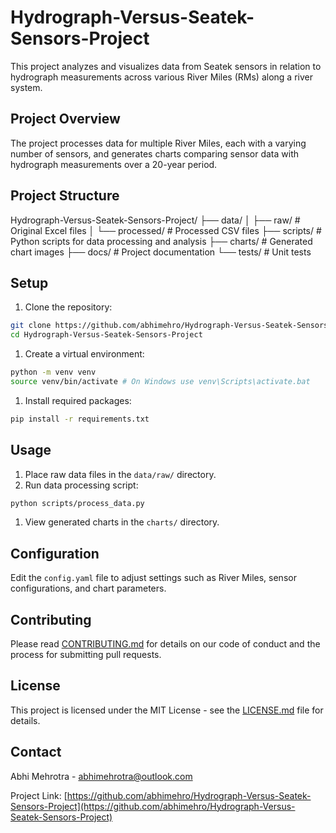 # Hydrograph-Versus-Seatek-Sensors-Project

This project analyzes and visualizes data from Seatek sensors in relation to hydrograph measurements across various River Miles (RMs) along a river system.

## Project Overview

The project processes data for multiple River Miles, each with a varying number of sensors, and generates charts comparing sensor data with hydrograph measurements over a 20-year period.

## Project Structure

Hydrograph-Versus-Seatek-Sensors-Project/
├── data/
│   ├── raw/ # Original Excel files
│   └── processed/ # Processed CSV files
├── scripts/ # Python scripts for data processing and analysis
├── charts/ # Generated chart images
├── docs/ # Project documentation
└── tests/ # Unit tests

## Setup

1. Clone the repository:

```bash
git clone https://github.com/abhimehro/Hydrograph-Versus-Seatek-Sensors-Project.git
cd Hydrograph-Versus-Seatek-Sensors-Project
```

1. Create a virtual environment:

```bash
python -m venv venv
source venv/bin/activate # On Windows use venv\Scripts\activate.bat
```

1. Install required packages:

```bash
pip install -r requirements.txt
```

## Usage

1. Place raw data files in the `data/raw/` directory.
2. Run data processing script:

```bash
python scripts/process_data.py
```

1. View generated charts in the `charts/` directory.

## Configuration

Edit the `config.yaml` file to adjust settings such as River Miles, sensor configurations, and chart parameters.

## Contributing

Please read [CONTRIBUTING.md](CONTRIBUTING.md) for details on our code of conduct and the process for submitting pull requests.

## License

This project is licensed under the MIT License - see the [LICENSE.md](LICENSE.md) file for details.

## Contact

Abhi Mehrotra - <abhimehrotra@outlook.com>

Project Link: [https://github.com/abhimehro/Hydrograph-Versus-Seatek-Sensors-Project](https://github.com/abhimehro/Hydrograph-Versus-Seatek-Sensors-Project)
